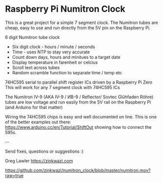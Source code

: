 # Raspberry Pi Numitron Clock

This is a great project for a simple 7 segment clock. The Numitron tubes are cheap, easy to use 
and run directly from the 5V pin on the Raspberry Pi.

6 digit Numitron tube clock
- Six digit clock - hours / minute / seconds
- Time - uses NTP to stay very accurate
- Count down days, hours and minitues to a target date
- Display temperature in farenheit or celcius
- Scroll text across tubes
- Random scramble function to separate time / temp etc 

74HC595 serial to parallel shift register ICs driven by a Raspberry Pi Zero
This will work for any 7 segment clock with 74HC595 ICs

The Numitron IV-9 (AKA IV-9 / ИВ-9 / Reflector/ Sovtec Glühfaden Röhre) tubes are low voltage
and run easily from the 5V rail on the Raspberry Pi (and Arduino for that matter)

Wiring the 74HC595 chips is easy and well documented on line. This is one of the better
examples out there: https://www.arduino.cc/en/Tutorial/ShiftOut showing how to connect the 595s.

-- 

Send fixes, questions or suggestions :)

Greg Lawler 
https://zinkwazi.com

https://github.com/zinkwazi/numitron_clock/blob/master/numitron.mov?raw=true
